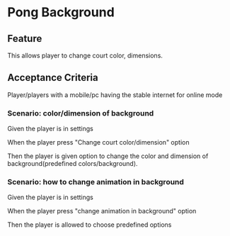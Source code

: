 # Pong Background

## Feature

This allows player to change court color, dimensions.

## Acceptance Criteria

Player/players with a mobile/pc having the stable internet
for online mode

### Scenario: color/dimension of background

  Given the player is in settings

  When the player press "Change court color/dimension" option

  Then the player is given option to change the color and dimension
  of background(predefined colors/background).

### Scenario: how to change animation in background

  Given the player is in settings

  When the player press "change animation in background" option

  Then the player is allowed to choose predefined options
